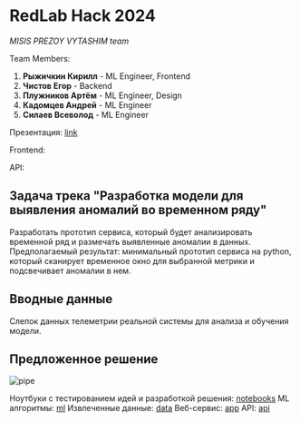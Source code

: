 # RedLab Hack 2024

*MISIS PREZOY VYTASHIM team*

Team Members:
1) **Рыжичкин Кирилл** - ML Engineer, Frontend
2) **Чистов Егор** - Backend
3) **Плужников Артём** - ML Engineer, Design
4) **Кадомцев Андрей** - ML Engineer
5) **Силаев Всеволод** - ML Engineer

Презентация: [link](https://drive.google.com/)

Frontend: <link>

API: <link>

## Задача трека "Разработка модели для выявления аномалий во временном ряду"

Разработать прототип сервиса, который будет анализировать временной ряд и размечать выявленные аномалии в данных. Предполагаемый результат: минимальный прототип сервиса на python, который сканирует временное окно для выбранной метрики и подсвечивает аномалии в нем.

## Вводные данные

Cлепок данных телеметрии реальной системы для анализа и обучения модели.

## Предложенное решение

![pipe](scheme.jpg)

<solution>
  
Ноутбуки с тестированием идей и разработкой решения: [notebooks](https://github.com/l1ghtsource/redlab-timeseries-anomaly-detection/tree/main/notebooks)
ML алгоритмы: [ml](https://github.com/l1ghtsource/redlab-timeseries-anomaly-detection/tree/main/ml)
Извлеченные данные: [data](https://github.com/l1ghtsource/redlab-timeseries-anomaly-detection/tree/main/data)
Веб-сервис: [app](https://github.com/l1ghtsource/redlab-timeseries-anomaly-detection/tree/main/app.py)
API: [api](https://github.com/l1ghtsource/redlab-timeseries-anomaly-detection/tree/main/api.py)
